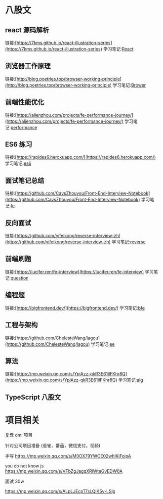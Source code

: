 # 八股文

## react 源码解析
链接:[https://7kms.github.io/react-illustration-series](https://7kms.github.io/react-illustration-series)
学习笔记:[React](./react.md)

## 浏览器工作原理
链接:[http://blog.poetries.top/browser-working-principle](http://blog.poetries.top/browser-working-principle)
学习笔记:[Brower](./brower.md)

## 前端性能优化
链接:[https://alienzhou.com/projects/fe-performance-journey/](https://alienzhou.com/projects/fe-performance-journey/)
学习笔记:[performance](./performance.md)

## ES6 练习
链接:[https://rapides6.herokuapp.com/](https://rapides6.herokuapp.com/)
学习笔记:[es6](./es6.md)

## 面试笔记总结
链接:[https://github.com/CavsZhouyou/Front-End-Interview-Notebook](https://github.com/CavsZhouyou/Front-End-Interview-Notebook)
学习笔记:[fe](./fe.md)

## 反向面试
链接:[https://github.com/yifeikong/reverse-interview-zh](https://github.com/yifeikong/reverse-interview-zh)
学习笔记:[reverse](./reverse.md)

## 前端刷题
链接:[https://lucifer.ren/fe-interview](https://lucifer.ren/fe-interview)
学习笔记:[question](./question.md)

## 编程题
链接:[https://bigfrontend.dev/](https://bigfrontend.dev/)
学习笔记:[bfe](./bfe.md)

## 工程与架构
链接:[https://github.com/ChelesteWang/lagou](https://github.com/ChelesteWang/lagou)
学习笔记:[ee](./ee.md)

## 算法
链接:[https://mp.weixin.qq.com/s/YpjAzz-qkR3E61ilFKhr8Q](https://mp.weixin.qq.com/s/YpjAzz-qkR3E61ilFKhr8Q)
学习笔记:[alg](./alg.md)

## TypeScript 八股文

# 项目相关

复盘 omi 项目

针对公司项目准备
(语雀，番茄，微信支付，视频)

手写
https://mp.weixin.qq.com/s/M0OX79YWCE02whlKiFojpA

you do not know js
https://mp.weixin.qq.com/s/VFbZgJagqXRlWteGvEDW0A

面试 30w

https://mp.weixin.qq.com/s/ALpLJEcpT7sLQIK5y-LSlg